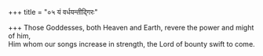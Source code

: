 +++
title = "०५ यं वर्धयन्तीद्गिरः"

+++
Those Goddesses, both Heaven and Earth, revere the power and might of him,  
     Him whom our songs increase in strength, the Lord of bounty swift to come.